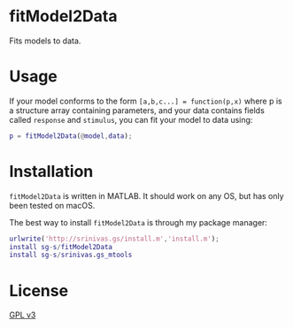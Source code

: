 # fitModel2Data

Fits models to data. 

# Usage

If your model conforms to the form `[a,b,c...] = function(p,x)` where p is a structure array containing parameters, and your data contains fields called `response` and `stimulus`, you can fit your model to data using:

```matlab
p = fitModel2Data(@model,data);

```

# Installation 

`fitModel2Data` is written in MATLAB. It should work on any OS, but has only been tested on macOS. 

The best way to install `fitModel2Data` is through my package manager: 

```matlab
urlwrite('http://srinivas.gs/install.m','install.m'); 
install sg-s/fitModel2Data
install sg-s/srinivas.gs_mtools  
```

# License

[GPL v3](http://gplv3.fsf.org/)
